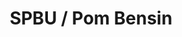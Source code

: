 ---
id: 51
title : SPBU / Pom Bensin
linkurl: https://kutt.it/rdA7ME
fitur: aspekpajak
category: aspekpajak
createdTime : 31/07/2019
modifiedTime : 14/01/2020
topik: Versi Lengkap
---